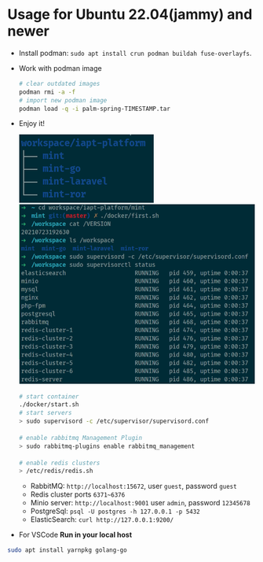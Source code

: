 # Usage for Ubuntu 22.04(jammy) and newer

- Install podman: `sudo apt install crun podman buildah fuse-overlayfs`.

- Work with podman image

  ```bash
  # clear outdated images
  podman rmi -a -f
  # import new podman image
  podman load -q -i palm-spring-TIMESTAMP.tar  
  ```

- Enjoy it!

  ![workspace](documents/workspace.png)
  ![start](documents/start.png)

  ```bash
  # start container
  ./docker/start.sh
  # start servers
  > sudo supervisord -c /etc/supervisor/supervisord.conf

  # enable rabbitmq Management Plugin 
  > sudo rabbitmq-plugins enable rabbitmq_management

  # enable redis clusters
  > /etc/redis/redis.sh
  ```

  - RabbitMQ: `http://localhost:15672`, user `guest`, password `guest`
  - Redis cluster ports `6371~6376`
  - Minio server: `http://localhost:9001` user `admin`, password `12345678`
  - PostgreSql: `psql -U postgres -h 127.0.0.1 -p 5432`
  - ElasticSearch: `curl http://127.0.0.1:9200/`

- For VSCode **Run in your local host**

```bash
sudo apt install yarnpkg golang-go
```
